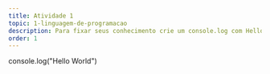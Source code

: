 ```yaml
---
title: Atividade 1
topic: 1-linguagem-de-programacao
description: Para fixar seus conhecimento crie um console.log com Hello World, semelhante ao que ja tem escrito.
order: 1
---
```

console.log("Hello World")
